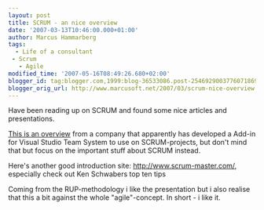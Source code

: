 ```yaml
---
layout: post
title: SCRUM - an nice overview
date: '2007-03-13T10:46:00.000+01:00'
author: Marcus Hammarberg
tags:
  - Life of a consultant
 - Scrum
   - Agile
modified_time: '2007-05-16T08:49:26.680+02:00'
blogger_id: tag:blogger.com,1999:blog-36533086.post-2546929003776071869
blogger_orig_url: http://www.marcusoft.net/2007/03/scrum-nice-overview.html
---
```


Have been
reading up on SCRUM and found some nice articles and presentations.

[This is an
overview](http://www.scrumforteamsystem.com/ProcessGuidance/Scrum/Scrum.html)
from a company that apparently has developed a Add-in for Visual Studio
Team System to use on SCRUM-projects, but don't mind that but focus on
the important stuff about SCRUM instead.

Here's another good introduction site: <http://www.scrum-master.com/>,
especially check out Ken Schwabers top ten tips

Coming from the RUP-methodology i like the presentation but i also
realise that this a bit against the whole "agile"-concept. In short - i
like it.
